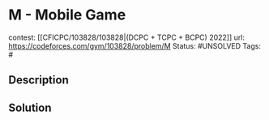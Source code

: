 # M - Mobile Game

contest: [[CFICPC/103828/103828|(DCPC + TCPC + BCPC) 2022]]
url: https://codeforces.com/gym/103828/problem/M
Status: #UNSOLVED
Tags: #

## Description

## Solution

